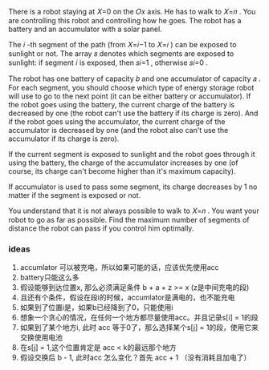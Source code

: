 There is a robot staying at 𝑋=0
 on the 𝑂𝑥
 axis. He has to walk to 𝑋=𝑛
. You are controlling this robot and controlling how he goes. The robot has a battery and an accumulator with a solar panel.

The 𝑖
-th segment of the path (from 𝑋=𝑖−1
 to 𝑋=𝑖
) can be exposed to sunlight or not. The array 𝑠
 denotes which segments are exposed to sunlight: if segment 𝑖
 is exposed, then 𝑠𝑖=1
, otherwise 𝑠𝑖=0
.

The robot has one battery of capacity 𝑏
 and one accumulator of capacity 𝑎
. For each segment, you should choose which type of energy storage robot will use to go to the next point (it can be either battery or accumulator). If the robot goes using the battery, the current charge of the battery is decreased by one (the robot can't use the battery if its charge is zero). And if the robot goes using the accumulator, the current charge of the accumulator is decreased by one (and the robot also can't use the accumulator if its charge is zero).

If the current segment is exposed to sunlight and the robot goes through it using the battery, the charge of the accumulator increases by one (of course, its charge can't become higher than it's maximum capacity).

If accumulator is used to pass some segment, its charge decreases by 1 no matter if the segment is exposed or not.

You understand that it is not always possible to walk to 𝑋=𝑛
. You want your robot to go as far as possible. Find the maximum number of segments of distance the robot can pass if you control him optimally.


### ideas
1. accumlator 可以被充电，所以如果可能的话，应该优先使用acc
2. battery只能这么多
3. 假设能够到达位置x, 那么必须满足条件 b + a + z >= x (z是中间充电的段)
4. 且还有个条件，假设在段i的时候，accumlator是满电的，也不能充电
5. 如果到了位置i是，如果b已经降到了0，只能使用i
6. 想象一个贪心的情况，在任何一个地方都尽量使用acc。并且记录s[i] = 1的段
7. 如果到了某个地方i, 此时 acc 等于0了，那么选择某个s[j] = 1的段，使用它来交换使用电池
8. 在s[j] = 1,这个位置肯定是 acc < k的最远那个地方
9. 假设交换后 b - 1, 此时acc 怎么变化？首先 acc + 1 （没有消耗且加电了）
